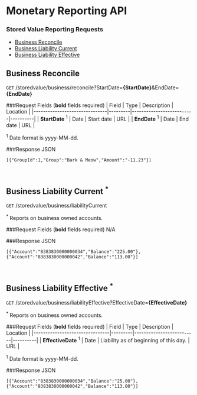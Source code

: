 
# Monetary Reporting API

### Stored Value Reporting Requests
* [Business Reconcile](#business-reconcile)
* [Business Liability Current](#business-liability-current)
* [Business Liability Effective](#business-liability-effective)

## Business Reconcile

`GET` /storedvalue/business/reconcile?StartDate=**{StartDate}**&EndDate=**{EndDate}**

###Request Fields (**bold** fields required)
| Field                         | Type    | Description              | Location |
|-------------------------------|---------|--------------------------|----------|
| **StartDate** <sup>1</sup>    | Date    | Start date               | URL      |
| **EndDate** <sup>1</sup>      | Date    | End date                 | URL      |

<sup>1</sup> Date format is yyyy-MM-dd.<br />

###Response JSON
```
[{"GroupId":1,"Group":"Bark & Meow","Amount":"-11.23"}]
```
<br />

## Business Liability Current <sup>*</sup>

`GET` /storedvalue/business/liabilityCurrent

<sup>*</sup> Reports on business owned accounts.<br />

###Request Fields (**bold** fields required)
N/A

###Response JSON
```
[{"Account":"8383830000000034","Balance":"225.00"},{"Account":"8383830000000042","Balance":"113.00"}]
```
<br />

## Business Liability Effective <sup>*</sup>

`GET` /storedvalue/business/liabilityEffective?EffectiveDate=**{EffectiveDate}**

<sup>*</sup> Reports on business owned accounts.<br />

###Request Fields (**bold** fields required)
| Field                          | Type    | Description              | Location |
|--------------------------------|---------|--------------------------|----------|
| **EffectiveDate** <sup>1</sup> | Date    | Liability as of beginning of this day. | URL      |

<sup>1</sup> Date format is yyyy-MM-dd.<br />

###Response JSON
```
[{"Account":"8383830000000034","Balance":"25.00"},{"Account":"8383830000000042","Balance":"113.00"}]
```
<br />
